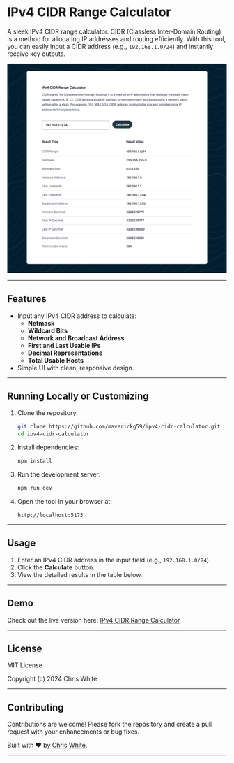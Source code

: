 # IPv4 CIDR Range Calculator

A sleek IPv4 CIDR range calculator. CIDR (Classless Inter-Domain Routing) is a method for allocating IP addresses and routing efficiently. With this tool, you can easily input a CIDR address (e.g., `192.168.1.0/24`) and instantly receive key outputs.

![Screenshot](./src/assets/screenshot.png)

---

## Features

- Input any IPv4 CIDR address to calculate:
  - **Netmask**
  - **Wildcard Bits**
  - **Network and Broadcast Address**
  - **First and Last Usable IPs**
  - **Decimal Representations**
  - **Total Usable Hosts**
- Simple UI with clean, responsive design.

---

## Running Locally or Customizing

1. Clone the repository:

   ```bash
   git clone https://github.com/maverickg59/ipv4-cidr-calculator.git
   cd ipv4-cidr-calculator
   ```

2. Install dependencies:

   ```bash
   npm install
   ```

3. Run the development server:

   ```bash
   npm run dev
   ```

4. Open the tool in your browser at:
   ```
   http://localhost:5173
   ```

---

## Usage

1. Enter an IPv4 CIDR address in the input field (e.g., `192.168.1.0/24`).
2. Click the **Calculate** button.
3. View the detailed results in the table below.

---

## Demo

Check out the live version here: [IPv4 CIDR Range Calculator](https://cidrcalc.chriswhite.rocks)

---

## License

MIT License

Copyright (c) 2024 Chris White

---

## Contributing

Contributions are welcome! Please fork the repository and create a pull request with your enhancements or bug fixes.

Built with ❤️ by [Chris White](https://chriswhite.rocks).

---
